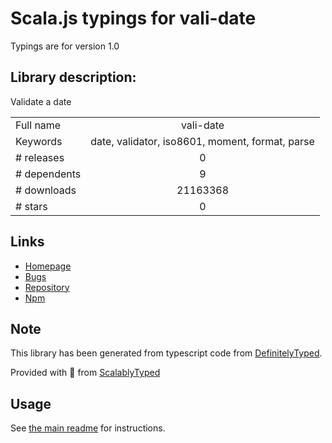 
# Scala.js typings for vali-date

Typings are for version 1.0

## Library description:
Validate a date

|                    |                 |
| ------------------ | :-------------: |
| Full name          | vali-date |
| Keywords           | date, validator, iso8601, moment, format, parse |
| # releases         | 0 |
| # dependents       | 9 |
| # downloads        | 21163368 |
| # stars            | 0 |

## Links
- [Homepage](https://github.com/samverschueren/vali-date#readme)
- [Bugs](https://github.com/samverschueren/vali-date/issues)
- [Repository](https://github.com/samverschueren/vali-date)
- [Npm](https://www.npmjs.com/package/vali-date)
    


## Note
This library has been generated from typescript code from [DefinitelyTyped](https://definitelytyped.org).

Provided with :purple_heart: from [ScalablyTyped](https://github.com/oyvindberg/ScalablyTyped)

## Usage
See [the main readme](../../readme.md) for instructions.


